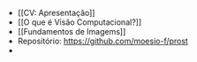 - [[CV: Apresentação]]
- [[O que é Visão Computacional?]]
- [[Fundamentos de Imagems]]
- Repositório: https://github.com/moesio-f/prost
-